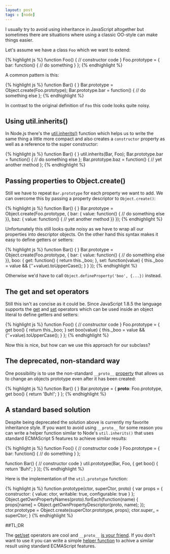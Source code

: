 ```yaml
---
layout: post
tags : [node]
---
```


I usually try to avoid using inheritance in JavaScript altogether but sometimes there are situations where using a classic OO-style can make things easier.

Let's assume we have a class `Foo` which we want to extend:

{% highlight js %}
function Foo() {
  // constructor code
}
Foo.prototype = {
  bar: function() {
    // do something
  }
};
{% endhighlight %}

A common pattern is this:

{% highlight js %}
function Bar() {
}
Bar.prototype = Object.create(Foo.prototype);
Bar.prototype.bar = function() {
  // do something else
};
{% endhighlight %}

In contrast to the original definition of `Foo` this code looks quite noisy.

## Using util.inherits()

 In Node.js there's the [util.inherits()](https://github.com/joyent/node/blob/master/lib/util.js#L498) function which helps us to write the same thing a little more compact and also creates a `constructor` property as well as a reference to the super constructor:

{% highlight js %}
function Bar() {
}
util.inherits(Bar, Foo);
Bar.prototype.bar = function() {
  // do something else
};
Bar.prototype.baz = function() {
  // yet another method
};
{% endhighlight %}

## Passing properties to Object.create()

Still we have to repeat `Bar.prototype` for each property we want to add. We can overcome this by passing a property descriptor to `Object.create()`:

{% highlight js %}
function Bar() {
}
Bar.prototype = Object.create(Foo.prototype, {
  bar: { value: function() {
    // do something else
  }},
  baz: { value: function() {
    // yet another method
  }}
});
{% endhighlight %}

Unfortunately this still looks quite noisy as we have to wrap all our properties into descriptor objects. On the other hand this syntax makes it easy to define getters or setters:

{% highlight js %}
function Bar() {
}
Bar.prototype = Object.create(Foo.prototype, {
  bar: { value: function() {
    // do something else
  }},
  boo: {
    get: function() {
      return this._boo;
    },
    set: function(value) {
      this._boo = value && (''+value).toUpperCase();
    }
  }
});
{% endhighlight %}

Otherwise we'd have to call `Object.defineProperty('boo', {...})` instead.

## The get and set operators

Still this isn't as concise as it could be. Since JavaScript 1.8.5 the language supports the [get](https://developer.mozilla.org/en/JavaScript/Reference/Operators/get) and [set](https://developer.mozilla.org/en/JavaScript/Reference/Operators/set) operators which can be used inside an object literal to define getters and setters:

{% highlight js %}
function Foo() {
  // constructor code
}
Foo.prototype = {
  get boo() {
    return this._boo;
  }
  set boo(value) {
    this._boo = value && (''+value).toUpperCase();
  }
};
{% endhighlight %}

Now this is nice, but how can we use this approach for our subclass?

## The deprecated, non-standard way

One possibility is to use the non-standard `__proto__` [property](https://developer.mozilla.org/en/JavaScript/Reference/Global_Objects/Object/Proto) that allows us to change an objects prototype even after it has been created:

{% highlight js %}
function Bar() {
}
Bar.prototype = {
  __proto__: Foo.prototype,
  get boo() {
    return 'Buh!';
  }
};
{% endhighlight %}

## A standard based solution

Despite being deprecated the solution above is currently my favorite inheritance style. If you want to avoid using `__proto__` for some reason you can write a helper function similar to Node's `util.inherits()` that uses standard ECMAScript 5 features to achieve similar results:

{% highlight js %}
function Foo() {
  // constructor code
}
Foo.prototype = {
  bar: function() {
    // do something
  }
};

function Bar() {
  // constructor code
}
util.prototype(Bar, Foo, {
  get boo() {
    return 'Buh!';
  }
});
{% endhighlight %}

Here is the implementation of the `util.prototype` function:

{% highlight js %}
function prototype(ctor, superCtor, proto) {
  var props = {
    constructor: { value: ctor, writable: true, configurable: true }
  };
  Object.getOwnPropertyNames(proto).forEach(function(name) {
    props[name] = Object.getOwnPropertyDescriptor(proto, name);
  });
  ctor.prototype = Object.create(superCtor.prototype, props);
  ctor.super_ = superCtor;
}
{% endhighlight %}

##TL;DR

The [get/set](#the_get_and_set_operators) operators are cool and `__proto__` [is your friend](#the_deprecated_nonstandard_way). If you don't want to use it you can write a simple [helper function](#a_standard_based_solution) to achive a similar result using standard ECMAScript features.
